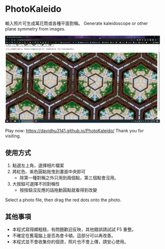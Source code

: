 PhotoKaleido
============

輸入照片可生成萬花筒或各種平面對稱。
Generate kaleidoscope or other plane symmetry from images.

![home photo](img/README.jpg)

Play now: https://davidhu3141.github.io/PhotoKaleido/
Thank you for visiting.

使用方式
-------

1. 點選左上角，選擇相片檔案
2. 將紅色、紫色圓點拖曳到畫面中央即可
    - 除第一種對稱之外只用到兩個點，第三個點會沒用。
3. 大按鈕可選擇不同對稱性
    - 按按鈕沒反應的話拖動圓點就看得到改變

Select a photo file, then drag the red dots onto the photo.

其他事項
-------

- 本程式寫得頗粗糙，有問題歡迎反映，其他錯誤請試試 F5 重整。
- 不確定在舊電腦上是否為會卡頓。這部分可以再改善。
- 本程式並不會收集你的個資，照片也不會上傳，請安心使用。